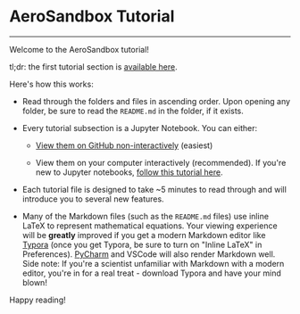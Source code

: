 # AeroSandbox Tutorial
-----
Welcome to the AeroSandbox tutorial!

tl;dr: the first tutorial section is [available here](01%20-%20Optimization%20and%20Math/01%20-%202D%20Rosenbrock.ipynb).

Here's how this works:

* Read through the folders and files in ascending order. Upon opening any folder, be sure to read the `README.md` in the folder, if it exists.

* Every tutorial subsection is a Jupyter Notebook. You can either:

	* [View them on GitHub non-interactively](https://github.com/peterdsharpe/AeroSandbox/tree/master/tutorial) (easiest)

	* View them on your computer interactively (recommended). If you're new to Jupyter notebooks, [follow this tutorial here](https://www.codecademy.com/articles/how-to-use-jupyter-notebooks).

* Each tutorial file is designed to take ~5 minutes to read through and will introduce you to several new features.

* Many of the Markdown files (such as the `README.md` files) use inline LaTeX to represent mathematical equations. Your viewing experience will be **greatly** improved if you get a modern Markdown editor like [Typora](https://typora.io/) (once you get Typora, be sure to turn on "Inline LaTeX" in Preferences). [PyCharm](https://www.jetbrains.com/pycharm/) and VSCode will also render Markdown well. Side note: If you're a scientist unfamiliar with Markdown with a modern editor, you're in for a real treat - download Typora and have your mind blown!

Happy reading!